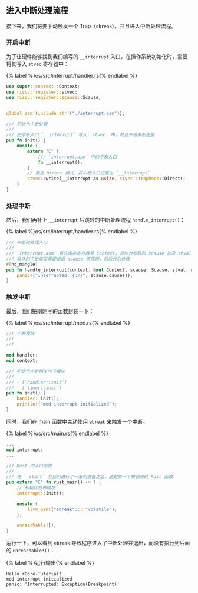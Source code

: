 ## 进入中断处理流程

接下来，我们将要手动触发一个 Trap（`ebreak`），并且进入中断处理流程。

### 开启中断

为了让硬件能够找到我们编写的 `__interrupt` 入口，在操作系统初始化时，需要将其写入 `stvec` 寄存器中：

{% label %}os/src/interrupt/handler.rs{% endlabel %}
```rust
use super::context::Context;
use riscv::register::stvec;
use riscv::register::scause::Scause;


global_asm!(include_str!("./interrupt.asm"));

/// 初始化中断处理
///
/// 把中断入口 `__interrupt` 写入 `stvec` 中，并且开启中断使能
pub fn init() {
    unsafe {
        extern "C" {
            /// `interrupt.asm` 中的中断入口
            fn __interrupt();
        }
        // 使用 Direct 模式，将中断入口设置为 `__interrupt`
        stvec::write(__interrupt as usize, stvec::TrapMode::Direct);
    }
}
```

### 处理中断

然后，我们再补上 `__interrupt` 后跳转的中断处理流程 `handle_interrupt()`：

{% label %}os/src/interrupt/handler.rs{% endlabel %}
```rust
/// 中断的处理入口
/// 
/// `interrupt.asm` 首先保存寄存器至 Context，其作为参数和 scause 以及 stval 一并传入此函数
/// 具体的中断类型需要根据 scause 来推断，然后分别处理
#[no_mangle]
pub fn handle_interrupt(context: &mut Context, scause: Scause, stval: usize) {
    panic!("Interrupted: {:?}", scause.cause());
}
```

### 触发中断

最后，我们把刚刚写的函数封装一下：

{% label %}os/src/interrupt/mod.rs{% endlabel %}
```rust
//! 中断模块
//! 
//! 

mod handler;
mod context;

/// 初始化中断相关的子模块
/// 
/// - [`handler::init`]
/// - [`timer::init`]
pub fn init() {
    handler::init();
    println!("mod interrupt initialized");
}
```

同时，我们在 main 函数中主动使用 `ebreak` 来触发一个中断。

{% label %}os/src/main.rs{% endlabel %}
```rust
...
mod interrupt;
...

/// Rust 的入口函数
///
/// 在 `_start` 为我们进行了一系列准备之后，这是第一个被调用的 Rust 函数
pub extern "C" fn rust_main() -> ! {
    // 初始化各种模块
    interrupt::init();

    unsafe {
        llvm_asm!("ebreak"::::"volatile");
    };

    unreachable!();
}
```

运行一下，可以看到 `ebreak` 导致程序进入了中断处理并退出，而没有执行到后面的 `unreachable!()`：

{% label %}运行输出{% endlabel %}
```
Hello rCore-Tutorial!
mod interrupt initialized
panic: 'Interrupted: Exception(Breakpoint)'
```
